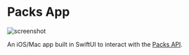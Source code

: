 # Packs App

![screenshot](https://user-images.githubusercontent.com/44272/125344066-be9f5780-e34e-11eb-9788-0e92ca365d13.png)

An iOS/Mac app built in SwiftUI to interact with the [Packs API](https://github.com/alexlayton/packs).

